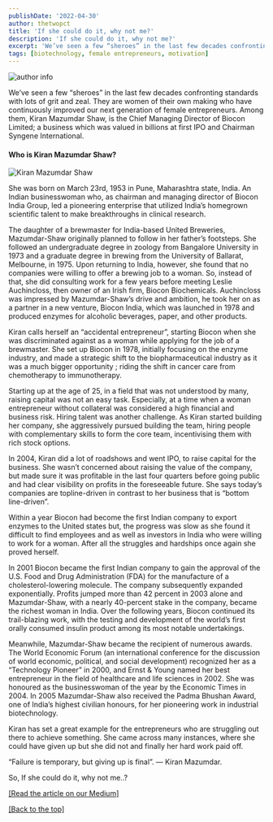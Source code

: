 ```yaml
---
publishDate: '2022-04-30'
author: thetwopct
title: 'If she could do it, why not me?'
description: 'If she could do it, why not me?'
excerpt: 'We’ve seen a few “sheroes” in the last few decades confronting standards with lots of grit and zeal'
tags: [biotechnology, female entrepreneurs, motivation]
---
```


![author info](https://miro.medium.com/v2/resize:fit:720/format:webp/1*Zmh6hVVFpwCyGDNPd8HnCQ.jpeg)

We’ve seen a few “sheroes” in the last few decades confronting standards with lots of grit and zeal. They are women of their own making who have continuously improved our next generation of female entrepreneurs. Among them, Kiran Mazumdar Shaw, is the Chief Managing Director of Biocon Limited; a business which was valued in billions at first IPO and Chairman Syngene International.

#### Who is Kiran Mazumdar Shaw?

![Kiran Mazumdar Shaw](https://miro.medium.com/v2/resize:fit:720/format:webp/1*PmB8KTa9gAaCI-RO-o-yQQ.jpeg)

She was born on March 23rd, 1953 in Pune, Maharashtra state, India. An Indian businesswoman who, as chairman and managing director of Biocon India Group, led a pioneering enterprise that utilized India’s homegrown scientific talent to make breakthroughs in clinical research.

The daughter of a brewmaster for India-based United Breweries, Mazumdar-Shaw originally planned to follow in her father’s footsteps. She followed an undergraduate degree in zoology from Bangalore University in 1973 and a graduate degree in brewing from the University of Ballarat, Melbourne, in 1975. Upon returning to India, however, she found that no companies were willing to offer a brewing job to a woman. So, instead of that, she did consulting work for a few years before meeting Leslie Auchincloss, then owner of an Irish firm, Biocon Biochemicals. Auchincloss was impressed by Mazumdar-Shaw’s drive and ambition, he took her on as a partner in a new venture, Biocon India, which was launched in 1978 and produced enzymes for alcoholic beverages, paper, and other products.

Kiran calls herself an “accidental entrepreneur”, starting Biocon when she was discriminated against as a woman while applying for the job of a brewmaster. She set up Biocon in 1978, initially focusing on the enzyme industry, and made a strategic shift to the biopharmaceutical industry as it was a much bigger opportunity ; riding the shift in cancer care from chemotherapy to immunotherapy.

Starting up at the age of 25, in a field that was not understood by many, raising capital was not an easy task. Especially, at a time when a woman entrepreneur without collateral was considered a high financial and business risk. Hiring talent was another challenge. As Kiran started building her company, she aggressively pursued building the team, hiring people with complementary skills to form the core team, incentivising them with rich stock options.

In 2004, Kiran did a lot of roadshows and went IPO, to raise capital for the business. She wasn’t concerned about raising the value of the company, but made sure it was profitable in the last four quarters before going public and had clear visibility on profits in the foreseeable future. She says today’s companies are topline-driven in contrast to her business that is “bottom line-driven”.

Within a year Biocon had become the first Indian company to export enzymes to the United states but, the progress was slow as she found it difficult to find employees and as well as investors in India who were willing to work for a woman. After all the struggles and hardships once again she proved herself.

In 2001 Biocon became the first Indian company to gain the approval of the U.S. Food and Drug Administration (FDA) for the manufacture of a cholesterol-lowering molecule. The company subsequently expanded exponentially. Profits jumped more than 42 percent in 2003 alone and Mazumdar-Shaw, with a nearly 40-percent stake in the company, became the richest woman in India. Over the following years, Biocon continued its trail-blazing work, with the testing and development of the world’s first orally consumed insulin product among its most notable undertakings.

Meanwhile, Mazumdar-Shaw became the recipient of numerous awards. The World Economic Forum (an international conference for the discussion of world economic, political, and social development) recognized her as a “Technology Pioneer” in 2000, and Ernst & Young named her best entrepreneur in the field of healthcare and life sciences in 2002. She was honoured as the businesswoman of the year by the Economic Times in 2004. In 2005 Mazumdar-Shaw also received the Padma Bhushan Award, one of India’s highest civilian honours, for her pioneering work in industrial biotechnology.

Kiran has set a great example for the entrepreneurs who are struggling out there to achieve something. She came across many instances, where she could have given up but she did not and finally her hard work paid off.

“Failure is temporary, but giving up is final”. — Kiran Mazumdar.

So, If she could do it, why not me..?

[[Read the article on our Medium]](https://benzymeventures.medium.com/if-she-could-do-it-why-not-me-4d8337310e92)

[[Back to the top]](#top)
